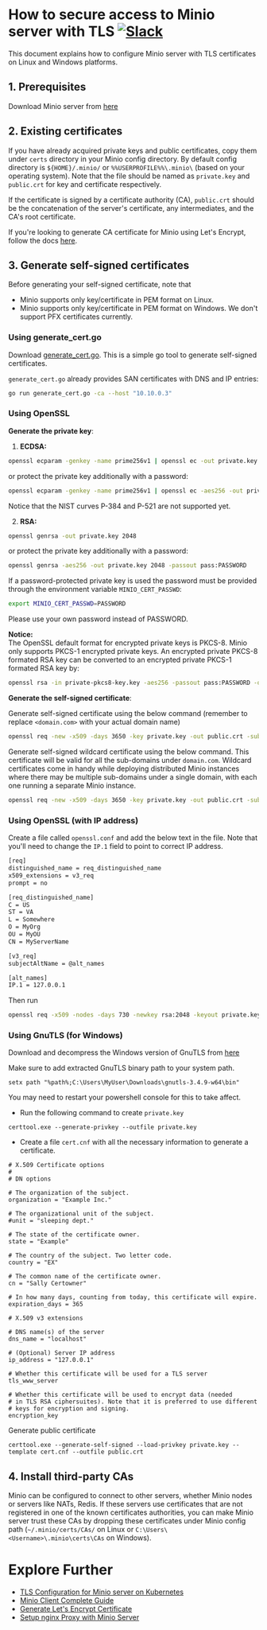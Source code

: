 # How to secure access to Minio server with TLS [![Slack](https://slack.minio.io/slack?type=svg)](https://slack.minio.io)

This document explains how to configure Minio server with TLS certificates on Linux and Windows platforms.

## 1. Prerequisites

Download Minio server from [here](https://docs.minio.io/docs/minio-quickstart-guide)

## 2. Existing certificates

If you have already acquired private keys and public certificates, copy them under `certs` directory in your Minio config directory. By default config directory is `${HOME}/.minio/` or `%%USERPROFILE%%\.minio\` (based on your operating system). Note that the file should be named as `private.key` and `public.crt` for key and certificate respectively.

If the certificate is signed by a certificate authority (CA), `public.crt` should be the concatenation of the server's certificate, any intermediates, and the CA's root certificate.

If you're looking to generate CA certificate for Minio using Let's Encrypt, follow the docs [here](https://docs.minio.io/docs/generate-let-s-encypt-certificate-using-concert-for-minio).

## 3. Generate self-signed certificates

Before generating your self-signed certificate, note that

- Minio supports only key/certificate in PEM format on Linux.
- Minio supports only key/certificate in PEM format on Windows. We don't support PFX certificates currently.

### Using generate_cert.go

Download [generate_cert.go](https://golang.org/src/crypto/tls/generate_cert.go?m=text). This is a simple go tool to generate self-signed certificates.

`generate_cert.go` already provides SAN certificates with DNS and IP entries:

```sh
go run generate_cert.go -ca --host "10.10.0.3"
```

### Using OpenSSL

**Generate the private key**:

1. **ECDSA:**  
```sh
openssl ecparam -genkey -name prime256v1 | openssl ec -out private.key
```
or protect the private key additionally with a password:  
```sh
openssl ecparam -genkey -name prime256v1 | openssl ec -aes256 -out private.key -passout pass:PASSWORD
```

Notice that the NIST curves P-384 and P-521 are not supported yet.

2. **RSA:**
```sh
openssl genrsa -out private.key 2048
```  
or protect the private key additionally with a password:  
```sh
openssl genrsa -aes256 -out private.key 2048 -passout pass:PASSWORD
```

If a password-protected private key is used the password must be provided through the environment variable `MINIO_CERT_PASSWD`:
```sh
export MINIO_CERT_PASSWD=PASSWORD
``` 
Please use your own password instead of PASSWORD.

**Notice:**  
The OpenSSL default format for encrypted private keys is PKCS-8. Minio only supports PKCS-1 encrypted private keys.
An encrypted private PKCS-8 formated RSA key can be converted to an encrypted private PKCS-1 formated RSA key by:
```sh
openssl rsa -in private-pkcs8-key.key -aes256 -passout pass:PASSWORD -out private.key
```  

**Generate the self-signed certificate**:

Generate self-signed certificate using the below command (remember to replace `<domain.com>` with your actual domain name)

```sh
openssl req -new -x509 -days 3650 -key private.key -out public.crt -subj "/C=US/ST=state/L=location/O=organization/CN=<domain.com>"
```

Generate self-signed wildcard certificate using the below command. This certificate will be valid for all the sub-domains under `domain.com`. Wildcard certificates come in handy while deploying distributed Minio instances where there may be multiple sub-domains under a single domain, with each one running a separate Minio instance.

```sh
openssl req -new -x509 -days 3650 -key private.key -out public.crt -subj "/C=US/ST=state/L=location/O=organization/CN=<*.domain.com>"
```

### Using OpenSSL (with IP address)

Create a file called `openssl.conf` and add the below text in the file. Note that you'll need to change the `IP.1` field to point to correct IP address.

```sh
[req]
distinguished_name = req_distinguished_name
x509_extensions = v3_req
prompt = no

[req_distinguished_name]
C = US
ST = VA
L = Somewhere
O = MyOrg
OU = MyOU
CN = MyServerName

[v3_req]
subjectAltName = @alt_names

[alt_names]
IP.1 = 127.0.0.1
```

Then run

```sh
openssl req -x509 -nodes -days 730 -newkey rsa:2048 -keyout private.key -out public.crt -config openssl.conf
```

### Using GnuTLS (for Windows)

Download and decompress the Windows version of GnuTLS from [here](http://www.gnutls.org/download.html)

Make sure to add extracted GnuTLS binary path to your system path.

```
setx path "%path%;C:\Users\MyUser\Downloads\gnutls-3.4.9-w64\bin"
```

You may need to restart your powershell console for this to take affect.

- Run the following command to create `private.key`

```
certtool.exe --generate-privkey --outfile private.key
```

- Create a file `cert.cnf` with all the necessary information to generate a certificate.

```
# X.509 Certificate options
#
# DN options

# The organization of the subject.
organization = "Example Inc."

# The organizational unit of the subject.
#unit = "sleeping dept."

# The state of the certificate owner.
state = "Example"

# The country of the subject. Two letter code.
country = "EX"

# The common name of the certificate owner.
cn = "Sally Certowner"

# In how many days, counting from today, this certificate will expire.
expiration_days = 365

# X.509 v3 extensions

# DNS name(s) of the server
dns_name = "localhost"

# (Optional) Server IP address
ip_address = "127.0.0.1"

# Whether this certificate will be used for a TLS server
tls_www_server

# Whether this certificate will be used to encrypt data (needed
# in TLS RSA ciphersuites). Note that it is preferred to use different
# keys for encryption and signing.
encryption_key
```

Generate public certificate

```
certtool.exe --generate-self-signed --load-privkey private.key --template cert.cnf --outfile public.crt
```

## 4. Install third-party CAs

Minio can be configured to connect to other servers, whether Minio nodes or servers like NATs, Redis. If these servers use certificates that are not registered in one of the known certificates authorities, you can make Minio server trust these CAs by dropping these certificates under Minio config path (`~/.minio/certs/CAs/` on Linux or `C:\Users\<Username>\.minio\certs\CAs` on Windows).

# Explore Further
* [TLS Configuration for Minio server on Kubernetes](https://github.com/piensa/bert/tree/master/docs/tls/kubernetes)
* [Minio Client Complete Guide](https://docs.minio.io/docs/minio-client-complete-guide)
* [Generate Let's Encrypt Certificate](https://docs.minio.io/docs/generate-let-s-encypt-certificate-using-concert-for-minio)
* [Setup nginx Proxy with Minio Server](https://docs.minio.io/docs/setup-nginx-proxy-with-minio)
